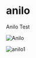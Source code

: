 # anilo
Anilo Test

![Anilo](https://user-images.githubusercontent.com/37787928/157482978-6c1f24f3-547f-4590-a5eb-3946eab4597d.png)

![anilo1](https://user-images.githubusercontent.com/37787928/157483066-2a832cc4-410c-405c-ab11-9f92afbce425.png)
